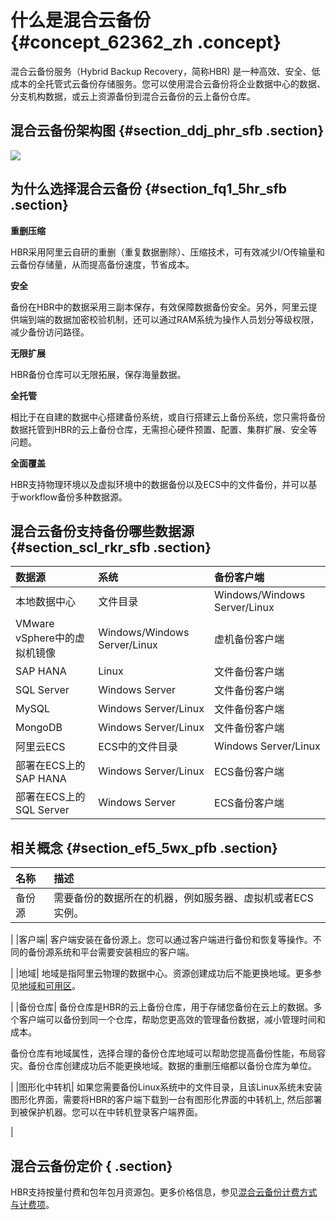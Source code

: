 # 什么是混合云备份 {#concept_62362_zh .concept}

混合云备份服务（Hybrid Backup Recovery，简称HBR\) 是一种高效、安全、低成本的全托管式云备份存储服务。您可以使用混合云备份将企业数据中心的数据、分支机构数据，或云上资源备份到混合云备份的云上备份仓库。

## 混合云备份架构图 {#section_ddj_phr_sfb .section}

![](http://static-aliyun-doc.oss-cn-hangzhou.aliyuncs.com/assets/img/40327/155435787321064_zh-CN.png)

## 为什么选择混合云备份 {#section_fq1_5hr_sfb .section}

**重删压缩**

HBR采用阿里云自研的重删（重复数据删除）、压缩技术，可有效减少I/O传输量和云备份存储量，从而提高备份速度，节省成本。

**安全**

备份在HBR中的数据采用三副本保存，有效保障数据备份安全。另外，阿里云提供端到端的数据加密校验机制，还可以通过RAM系统为操作人员划分等级权限，减少备份访问路径。

**无限扩展**

HBR备份仓库可以无限拓展，保存海量数据。

**全托管**

相比于在自建的数据中心搭建备份系统，或自行搭建云上备份系统，您只需将备份数据托管到HBR的云上备份仓库，无需担心硬件预置、配置、集群扩展、安全等问题。

**全面覆盖**

HBR支持物理环境以及虚拟环境中的数据备份以及ECS中的文件备份，并可以基于workflow备份多种数据源。

## 混合云备份支持备份哪些数据源 {#section_scl_rkr_sfb .section}

|数据源|系统|备份客户端|
|:--|:-|:----|
|本地数据中心|文件目录|Windows/Windows Server/Linux|文件备份客户端|
|VMware vSphere中的虚拟机镜像|Windows/Windows Server/Linux|虚机备份客户端|
|SAP HANA|Linux|文件备份客户端|
|SQL Server|Windows Server|文件备份客户端|
|MySQL|Windows Server/Linux|文件备份客户端|
|MongoDB|Windows Server/Linux|文件备份客户端|
|阿里云ECS|ECS中的文件目录|Windows Server/Linux|ECS备份客户端|
|部署在ECS上的SAP HANA|Windows Server/Linux|ECS备份客户端|
|部署在ECS上的SQL Server|Windows Server|ECS备份客户端|

## 相关概念 {#section_ef5_5wx_pfb .section}

|名称|描述|
|:-|:-|
|备份源| 需要备份的数据所在的机器，例如服务器、虚拟机或者ECS实例。

 |
|客户端| 客户端安装在备份源上。您可以通过客户端进行备份和恢复等操作。不同的备份源系统和平台需要安装相应的客户端。

 |
|地域| 地域是指阿里云物理的数据中心。资源创建成功后不能更换地域。更多参见[地域和可用区](../../../../../cn.zh-CN/通用参考/地域和可用区.md)。

 |
|备份仓库| 备份仓库是HBR的云上备份仓库，用于存储您备份在云上的数据。多个客户端可以备份到同一个仓库，帮助您更高效的管理备份数据，减小管理时间和成本。

 备份仓库有地域属性，选择合理的备份仓库地域可以帮助您提高备份性能，布局容灾。备份仓库创建成功后不能更换地域。数据的重删压缩都以备份仓库为单位。

 |
|图形化中转机| 如果您需要备份Linux系统中的文件目录，且该Linux系统未安装图形化界面，需要将HBR的客户端下载到一台有图形化界面的中转机上, 然后部署到被保护机器。您可以在中转机登录客户端界面。

 |

## 混合云备份定价 { .section}

HBR支持按量付费和包年包月资源包。更多价格信息，参见[混合云备份计费方式与计费项](../../../../../cn.zh-CN/产品定价/计费方式与计费项.md)。

